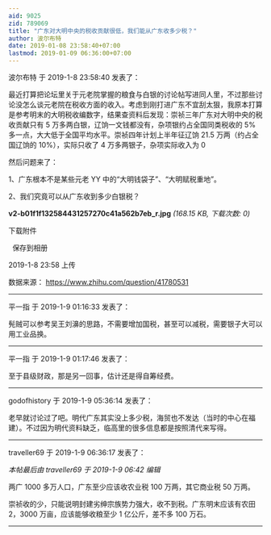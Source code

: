 ```yaml
---
aid: 9025
zid: 789069
title: "广东对大明中央的税收贡献很低，我们能从广东收多少税？"
author: 波尔布特
date: 2019-01-08 23:58:40+07:00
lastmod: 2019-01-09 06:36:00+07:00
---
```


波尔布特 于 2019-1-8 23:58:40 发表了：

最近打算把论坛里关于元老院掌握的粮食与白银的讨论帖写进同人里，不过那些讨论没怎么谈元老院在税收方面的收入。考虑到刚打进广东不宜刮太狠，我原本打算是参考明末的大明税收编数字，结果查资料后发现：崇祯三年广东对大明中央的税收贡献只有 5 万多两白银，辽饷一文钱都没有，杂项银约占全国同类税收的 5%多一点，大大低于全国平均水平。崇祯四年计划上半年征辽饷 21.5 万两（约占全国辽饷的 10%），实际只收了 4 万多两银子，杂项实际收入为 0

然后问题来了：

1、广东根本不是某些元老 YY 中的“大明钱袋子”、“大明赋税重地”。

2、我们究竟可以从广东收到多少白银税？

**v2-b01f1f132584431257270c41a562b7eb_r.jpg** _(168.15 KB, 下载次数: 0)_

下载附件

&nbsp;
保存到相册

2019-1-8 23:58 上传

数据来源：
https://www.zhihu.com/question/41780531

---

平一指 于 2019-1-9 01:16:33 发表了：

髡贼可以参考吴王刘濞的思路，不需要增加国税，甚至可以减税，需要银子大可以用工业品换。

---

平一指 于 2019-1-9 01:17:46 发表了：

至于县级财政，那是另一回事，估计还是得自筹经费。

---

godofhistory 于 2019-1-9 05:36:14 发表了：

老早就讨论过了吧。明代广东其实没上多少税，海贸也不发达（当时的中心在福建）。不过因为明代资料缺乏，临高里的很多信息都是按照清代来写得。

---

traveller69 于 2019-1-9 06:36:17 发表了：

_本帖最后由 traveller69 于 2019-1-9 06:42 编辑_

两广 1000 多万人口，广东至少应该收农业税 100 万两，其它商业税 50 万两。

崇祯收的少，只能说明封建劣绅宗族势力强大，收不到税。广东明末应该有农田 2，3000 万亩，应该能够收粮至少 1 亿公斤，差不多 100 万石。

---

